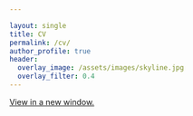 ```yaml
---

layout: single
title: CV
permalink: /cv/
author_profile: true
header:
  overlay_image: /assets/images/skyline.jpg
  overlay_filter: 0.4
---
```


<a href="https://ajheideman.github.io/ajheideman.github.io/Heideman_CV_April2021.pdf" onclick="window.open('https://ajheideman.github.io/ajheideman.github.io/Heideman_CV_April2021.pdf', '_self');"> View in a new window.</a>


<div id="pdf">
<object width="850" height="700" type="application/pdf" data="../Heideman_CV_April2021.pdf?#toolbar=0&navpanes=0" id="pdf-content">
</object>
</div>

<!--<embed src="../resources/Summer19_CV.pdf" width="750" height="375" type='application/pdf'>-->
